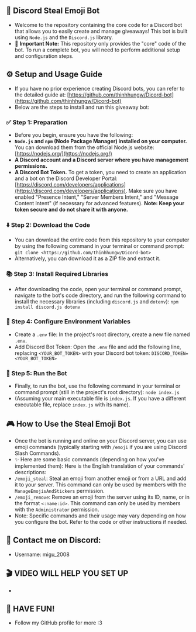 ## 🎉 Discord Steal Emoji Bot
- Welcome to the repository containing the core code for a Discord bot that allows you to easily create and manage giveaways! This bot is built using `Node.js` and the `Discord.js` library.
- 📌 **Important Note:** This repository only provides the "core" code of the bot. To run a complete bot, you will need to perform additional setup and configuration steps.

## ⚙️ Setup and Usage Guide
- If you have no prior experience creating Discord bots, you can refer to the detailed guide at: [https://github.com/thinhhungw/Dicord-bot](https://github.com/thinhhungw/Dicord-bot)
- Below are the steps to install and run this giveaway bot:

### ✅ Step 1: Preparation
- Before you begin, ensure you have the following:
- **`Node.js` and `npm` (Node Package Manager) installed on your computer.** You can download them from the official Node.js website: [https://nodejs.org/](https://nodejs.org/)
- **A Discord account and a Discord server where you have management permissions.**
- **A Discord Bot Token.** To get a token, you need to create an application and a bot on the Discord Developer Portal: [https://discord.com/developers/applications](https://discord.com/developers/applications). Make sure you have enabled "Presence Intent," "Server Members Intent," and "Message Content Intent" (if necessary for advanced features). **Note: Keep your token secure and do not share it with anyone.**

### ⬇️ Step 2: Download the Code
- You can download the entire code from this repository to your computer by using the following command in your terminal or command prompt:
```git clone <https://github.com/thinhhungw/Dicord-bot>```
- Alternatively, you can download it as a ZIP file and extract it.

### 📚 Step 3: Install Required Libraries
- After downloading the code, open your terminal or command prompt, navigate to the bot's code directory, and run the following command to install the necessary libraries (including `discord.js` and `dotenv`):
```npm install discord.js dotenv```

### 📄 Step 4: Configure Environment Variables
- Create a `.env` file: In the project's root directory, create a new file named `.env`.
- Add Discord Bot Token: Open the `.env` file and add the following line, replacing `<YOUR_BOT_TOKEN>` with your Discord bot token:
```DISCORD_TOKEN=<YOUR_BOT_TOKEN>```

### 🚀 Step 5: Run the Bot
- Finally, to run the bot, use the following command in your terminal or command prompt (still in the project's root directory):
```node index.js```
- (Assuming your main executable file is `index.js`. If you have a different executable file, replace `index.js` with its name).

## 🎮 How to Use the Steal Emoji Bot
- Once the bot is running and online on your Discord server, you can use emoji commands (typically starting with `/emoji` if you are using Discord Slash Commands).
- ✨ Here are some basic commands (depending on how you've implemented them):
Here is the English translation of your commands' descriptions:
- `/emoji_steal`: Steal an emoji from another emoji or from a URL and add it to your server. This command can only be used by members with the `ManageEmojisAndStickers` permission.
- `/emoji_remove`: Remove an emoji from the server using its ID, name, or in the format `<:name:id>`. This command can only be used by members with the `Administrator` permission.
- Note: Specific commands and their usage may vary depending on how you configure the bot. Refer to the code or other instructions if needed.

## 📩 Contact me on Discord:
- Username: migu_2008

## 🎬 VIDEO WILL HELP YOU SET UP
-

## 🎉 HAVE FUN!
- Follow my GitHub profile for more :3
